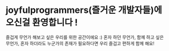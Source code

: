 # joyfulprogrammers(즐거운 개발자들)에 오신걸 환영합니다 !
즐겁게 무언가 해보고 싶은 우리를 위한 공간이에요 :)
혼자 하던 무언가, 함께 하고 싶은 무언가, 혼자 하더라도 누군가의 존재가 필요하다면 우리 즐겁고 편하게 함께 해요!
